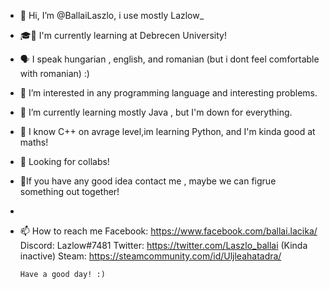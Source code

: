 - 👋 Hi, I’m @BallaiLaszlo, i use mostly Lazlow_
- 🎓🏫 I'm currently learning at Debrecen University!
- 🗣️ I speak hungarian , english, and romanian (but i dont feel comfortable with romanian) :)
- 👀 I’m interested in any programming language and interesting problems.
- 🌱 I’m currently learning mostly Java , but I'm down for everything.
- 📖 I know C++ on avrage level,im learning Python, and I'm kinda good at maths!
- 💞️ Looking for collabs!
- 🤝If you have any good idea contact me , maybe we can figrue something out together!
-   
- 📫 How to reach me Facebook: https://www.facebook.com/ballai.lacika/
                      Discord: Lazlow#7481
                      Twitter: https://twitter.com/Laszlo_ballai (Kinda inactive)
                      Steam:   https://steamcommunity.com/id/Uljleahatadra/
                      
      Have a good day! :)

<!---
BallaiLaszlo/BallaiLaszlo is a ✨ special ✨ repository because its `README.md` (this file) appears on your GitHub profile.
You can click the Preview link to take a look at your changes.
--->
